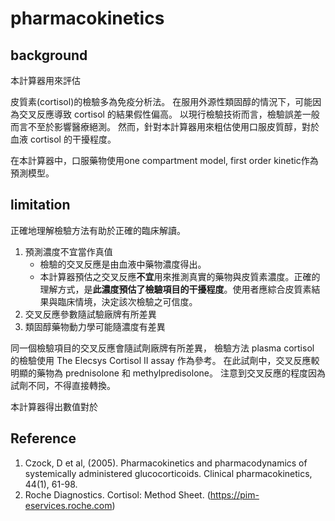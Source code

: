 # pharmacokinetics
## background
本計算器用來評估

皮質素(cortisol)的檢驗多為免疫分析法。
在服用外源性類固醇的情況下，可能因為交叉反應導致 cortisol 的結果假性偏高。
以現行檢驗技術而言，檢驗誤差一般而言不至於影響醫療絕測。
然而，針對本計算器用來粗估使用口服皮質醇，對於血液 cortisol 的干擾程度。

在本計算器中，口服藥物使用one compartment model, first order kinetic作為預測模型。

## limitation
正確地理解檢驗方法有助於正確的臨床解讀。

 1. 預測濃度不宜當作真值
    - 檢驗的交叉反應是由血液中藥物濃度得出。
    - 本計算器預估之交叉反應**不宜**用來推測真實的藥物與皮質素濃度。正確的理解方式，是**此濃度預估了檢驗項目的干擾程度**。使用者應綜合皮質素結果與臨床情境，決定該次檢驗之可信度。
 2. 交叉反應參數隨試驗廠牌有所差異
 3. 類固醇藥物動力學可能隨濃度有差異

同一個檢驗項目的交叉反應會隨試劑廠牌有所差異，
檢驗方法
plasma cortisol 的檢驗使用 The Elecsys Cortisol II assay 作為參考。
在此試劑中，交叉反應較明顯的藥物為 prednisolone 和 methylpredisolone。
注意到交叉反應的程度因為試劑不同，不得直接轉換。

本計算器得出數值對於

## Reference
 1. Czock, D et al, (2005). Pharmacokinetics and pharmacodynamics of systemically administered glucocorticoids. Clinical pharmacokinetics, 44(1), 61-98.
 2. Roche Diagnostics. Cortisol: Method Sheet. (https://pim-eservices.roche.com)
